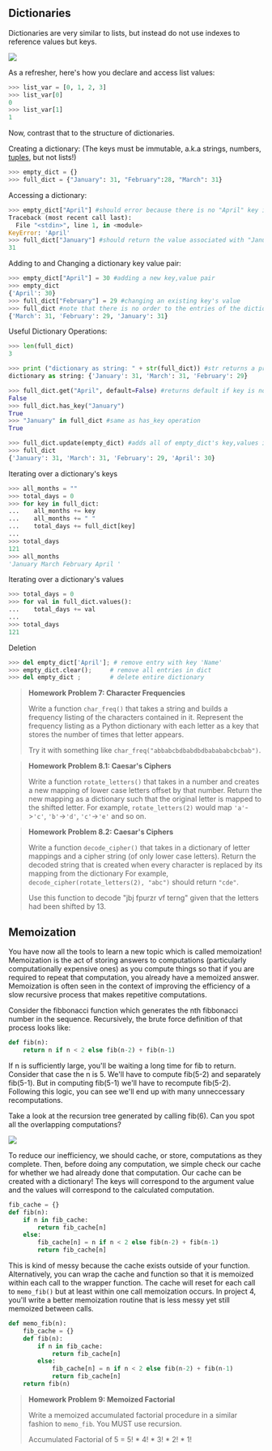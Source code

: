 ## Dictionaries 
Dictionaries are very similar to lists, but instead do not use indexes to reference values but keys. 

![](http://beautyjoy.github.io/bjc-r/img/python/dictionaries_vs_lists.jpg)

As a refresher, here's how you declare and access list values:

```python
>>> list_var = [0, 1, 2, 3]
>>> list_var[0]
0
>>> list_var[1]
1
```
Now, contrast that to the structure of dictionaries.

Creating a dictionary: (The keys must be immutable, a.k.a strings, numbers, [tuples](https://docs.python.org/2/tutorial/datastructures.html#tuples-and-sequences), but not lists!)

```python
>>> empty_dict = {}
>>> full_dict = {"January": 31, "February":28, "March": 31}
```

Accessing a dictionary:

```python
>>> empty_dict["April"] #should error because there is no "April" key in this dictionary 
Traceback (most recent call last):
  File "<stdin>", line 1, in <module>
KeyError: 'April'
>>> full_dict["January"] #should return the value associated with "January" key
31
```

Adding to and Changing a dictionary key value pair:

```python
>>> empty_dict["April"] = 30 #adding a new key,value pair
>>> empty_dict
{'April': 30}
>>> full_dict["February"] = 29 #changing an existing key's value
>>> full_dict #note that there is no order to the entries of the dictionary
{'March': 31, 'February': 29, 'January': 31}

```

Useful Dictionary Operations:

```python
>>> len(full_dict)
3
```

```python
>>> print ("dictionary as string: " + str(full_dict)) #str returns a printable string representation
dictionary as string: {'January': 31, 'March': 31, 'February': 29}
```

```python
>>> full_dict.get("April", default=False) #returns default if key is not in dictionary
False
>>> full_dict.has_key("January")
True
>>> "January" in full_dict #same as has_key operation
True
```

```python
>>> full_dict.update(empty_dict) #adds all of empty_dict's key,values into full_dict
>>> full_dict
{'January': 31, 'March': 31, 'February': 29, 'April': 30}
```

Iterating over a dictionary's keys

```python
>>> all_months = ""
>>> total_days = 0
>>> for key in full_dict:
...    all_months += key
...    all_months += " "
...    total_days += full_dict[key]
...
>>> total_days
121
>>> all_months
'January March February April '
```

Iterating over a dictionary's values

```python
>>> total_days = 0
>>> for val in full_dict.values():
...    total_days += val
...
>>> total_days
121
```

Deletion

```python
>>> del empty_dict['April']; # remove entry with key 'Name'
>>> empty_dict.clear();     # remove all entries in dict
>>> del empty_dict ;        # delete entire dictionary
```

> **Homework Problem 7: Character Frequencies**
>
>Write a function ```char_freq()``` that takes a string and builds a frequency listing of the characters contained in it. 
>Represent the frequency listing as a Python dictionary with each letter as a key that stores the number of times that letter appears. 
>
>Try it with something like ```char_freq("abbabcbdbabdbdbabababcbcbab")```.

> **Homework Problem 8.1: Caesar's Ciphers**
>
>Write a function ```rotate_letters()``` that takes in a number and creates a new mapping of lower case letters offset by that number.
>Return the new mapping as a dictionary such that the original letter is mapped to the shifted letter.
>For example, ```rotate_letters(2)``` would map ```'a'```->```'c'```, ```'b'```->```'d'```, ```'c'```->```'e'``` and so on.

> **Homework Problem 8.2: Caesar's Ciphers**
>
>Write a function ```decode_cipher()``` that takes in a dictionary of letter mappings and a cipher string (of only lower case letters).
>Return the decoded string that is created when every character is replaced by its mapping from the dictionary
>For example, ```decode_cipher(rotate_letters(2), "abc")``` should return ```"cde"```.
>
>Use this function to decode "jbj fpurzr vf terng" given that the letters had been shifted by 13.


## Memoization
You have now all the tools to learn a new topic which is called memoization! Memoization is the act of storing answers to computations (particularly computationally expensive ones) as you compute things so that if you are required to repeat that computation, you already have a memoized answer. Memoization is often seen in the context of improving the efficiency of a slow recursive process that makes repetitive computations.

Consider the fibbonacci function which generates the nth fibbonacci number in the sequence. Recursively, the brute force definition of that process looks like:

```python
def fib(n):
    return n if n < 2 else fib(n-2) + fib(n-1)
```

If n is sufficiently large, you'll be waiting a long time for fib to return. Consider that case the n is 5.
We'll have to compute fib(5-2) and separately fib(5-1).
But in computing fib(5-1) we'll have to recompute fib(5-2).
Following this logic, you can see we'll end up with many unneccessary recomputations. 

Take a look at the recursion tree generated by calling fib(6). Can you spot all the overlapping computations?

![](http://paulmouzas.github.io/assets/fibonacci_tree(1).png)

To reduce our inefficiency, we should cache, or store, computations as they complete. Then, before doing any computation, we simple check our cache for whether we had already done that computation. Our cache can be created with a dictionary! The keys will correspond to the argument value and the values will correspond to the calculated computation.

```python
fib_cache = {}
def fib(n):
    if n in fib_cache:
        return fib_cache[n]
    else:
        fib_cache[n] = n if n < 2 else fib(n-2) + fib(n-1)
        return fib_cache[n]
```

This is kind of messy because the cache exists outside of your function. Alternatively, you can wrap the cache and function so that it is memoized within each call to the wrapper function. The cache will reset for each call to ```memo_fib()``` but at least within one call memoization occurs. In project 4, you'll write a better memoization routine that is less messy yet still memoized between calls.

```python
def memo_fib(n):
    fib_cache = {}
    def fib(n):
        if n in fib_cache:
            return fib_cache[n]
        else:
            fib_cache[n] = n if n < 2 else fib(n-2) + fib(n-1)
            return fib_cache[n]
    return fib(n)
```

> **Homework Problem 9: Memoized Factorial**
>
> Write a memoized accumulated factorial procedure in a similar fashion to ```memo_fib```. You MUST use recursion.
>
> Accumulated Factorial of 5 = 5! * 4! * 3! * 2! * 1!
